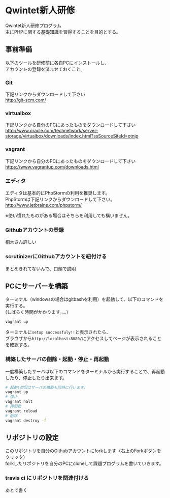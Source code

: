 # Qwintet新人研修

Qwintet新人研修プログラム  
主にPHPに関する基礎知識を習得することを目的とする。

## 事前準備

以下のツールを研修前に各自PCにインストールし、  
アカウントの登録を済ませておくこと。

### Git

下記リンクからダウンロードして下さい  
http://git-scm.com/

### virtualbox

下記リンクから自分のPCにあったものをダウンロードして下さい  
http://www.oracle.com/technetwork/server-storage/virtualbox/downloads/index.html?ssSourceSiteId=otnjp

### vagrant

下記リンクから自分のPCにあったものをダウンロードして下さい  
https://www.vagrantup.com/downloads.html

### エディタ

エディタは基本的にPhpStormの利用を推奨します。  
PhpStormは下記リンクからダウンロードして下さい。  
http://www.jetbrains.com/phpstorm/  
  
※使い慣れたものがある場合はそちらを利用しても構いません。

### Githubアカウントの登録

桐木さん詳しい

### scrutinizerにGithubアカウントを紐付ける

まとめきれてないんで、口頭で説明

## PCにサーバーを構築

ターミナル（windowsの場合はgitbashを利用）を起動して、以下のコマンドを実行する。  
(しばらく時間がかかります。。。)

```sh
vagrant up
```

ターミナルに`setup successfuly!!`と表示されたら、  
ブラウザから`http://localhost:8080/`にアクセスしてページが表示されることを確認する。

### 構築したサーバの削除・起動・停止・再起動

一度構築したサーバは以下のコマンドをターミナルから実行することで、再起動したり、停止したり出来ます。

```sh
# 起動(初回はサーバの構築も同時に行います)
vagrant up
# 停止
vagrant halt
# 再起動
vagrant reload
# 削除
vagrant destroy -f
```

## リポジトリの設定

このリポジトリを自分のGithubアカウントにforkします（右上のForkボタンをクリック）  
forkしたリポジトリを自分のPCにcloneして課題プログラムを書いていきます。

### travis ci にリポジトリを関連付ける

あとで書く
